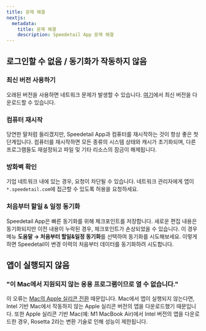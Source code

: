 ```yaml
---
title: 문제 해결
nextjs:
  metadata:
    title: 문제 해결
    description: Speedetail App 문제 해결
---
```


## 로그인할 수 없음 / 동기화가 작동하지 않음

### 최신 버전 사용하기

오래된 버전을 사용하면 네트워크 문제가 발생할 수 있습니다.
[여기](https://www.speedetail.com/download)에서 최신 버전을 다운로드할 수 있습니다.

### 컴퓨터 재시작

당연한 말처럼 들리겠지만, Speedetail App과 컴퓨터를 재시작하는 것이 항상 좋은 첫 단계입니다.
컴퓨터를 재시작하면 모든 종류의 시스템 상태와 캐시가 초기화되며, 다른 프로그램들도 재설정되고 파일 및 기타 리소스의 잠금이 해제됩니다.

### 방화벽 확인

기업 네트워크 내에 있는 경우, 요청이 차단될 수 있습니다.
네트워크 관리자에게 앱이 `*.speedetail.com`에 접근할 수 있도록 허용을 요청하세요.

### 처음부터 할일 & 일정 동기화

Speedetail App은 빠른 동기화를 위해 체크포인트를 저장합니다.
새로운 편집 내용은 동기화되지만 이전 내용이 누락된 경우, 체크포인트가 손상되었을 수 있습니다.
이 경우 메뉴 **도움말 → 처음부터 할일&일정 동기화**를 선택하여 동기화를 시도해보세요.
이렇게 하면 Speedetail이 변경 이력의 처음부터 데이터를 동기화하려 시도합니다.

## 앱이 실행되지 않음

### "이 Mac에서 지원되지 않는 응용 프로그램이므로 열 수 없습니다."

이 오류는 [Mac의 Apple 실리콘 전환](https://www.apple.com/newsroom/2020/06/apple-announces-mac-transition-to-apple-silicon/) 때문입니다.
Mac에서 앱이 실행되지 않는다면, Intel 기반 Mac에서 작동하지 않는 Apple 실리콘 버전의 앱을 다운로드했기 때문입니다.
또한 Apple 실리콘 기반 Mac(예: M1 MacBook Air)에서 Intel 버전의 앱을 다운로드한 경우, Rosetta 2라는 변환 기술로 인해 성능이 제한됩니다.
